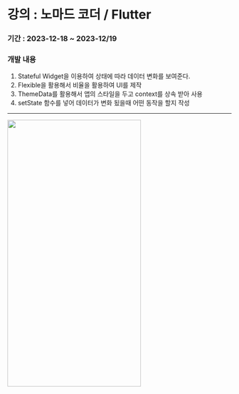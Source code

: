 # 강의 : 노마드 코더 / Flutter
### 기간 : 2023-12-18 ~ 2023-12/19
### 개발 내용
1. Stateful Widget을 이용하여 상태에 따라 데이터 변화를 보여준다.
2. Flexible을 활용해서 비율을 활용하여 UI를 제작
3. ThemeData를 활용해서 앱의 스타일을 두고 context를 상속 받아 사용
4. setState 함수를 넣어 데이터가 변화 됬을때 어떤 동작을 할지 작성
---

<img src="https://github.com/DKKwag/flutter-study/assets/105155862/f0fd9bfb-d9d8-4b7f-a0cd-602cee767ab3" width="300" height="600"/>
